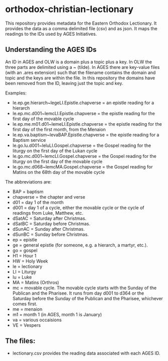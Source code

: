 # orthodox-christian-lectionary
This repository provides metadata for the Eastern Orthodox Lectionary.  It provides the data as a comma delimited file (csv) and as json.  It maps the readings to the IDs used by AGES Initiatives.

## Understanding the AGES IDs

An ID in AGES and OLW is a domain plus a topic plus a key.  In OLW the three parts are delimited using a ~ (tilde).  In AGES there are key-value files (with an .ares extension) such that the filename contains the domain and topic and the keys are within the file.
In this repository the domains have been removed from the ID, leaving just the topic and key.

Examples: 
- le.ep.ge.hierarch~legeLI.Epistle.chapverse = an epistle reading for a hierarch
- le.ep.mc.d001~lemcLI.Epistle.chapverse = the epistle reading for the first day of the movable cycle
- le.ep.me.m01.d01~lemeLI.Epistle.chapverse = the epistle reading for the first day of the first month, from the Menaion
- le.ep.va.baptism~levaBAP.Epistle.chapverse = the epistle reading for a Baptism service
- le.go.lu.d001~leluLI.Gospel.chapverse = the Gospel reading for the liturgy on the first day of the Lukan cycle
- le.go.mc.d001~lemcLI.Gospel.chapverse = the Gospel reading for the liturgy on the first day of the movable cycle
- le.go.mc.d068~lemcMA.Gospel.chapverse = the Gospel reading for Matins on the 68th day of the movable cycle

The abbreviations are:

- BAP = baptism
- chapverse = the chapter and verse
- d01 = day 1 of the month
- d001 = day 1 of a cycle, either the movable cycle or the cycle of readings from Luke, Matthew, etc.
- dSatAC = Saturday after Christmas.  
- dSatBC = Saturday before Christmas.  
- dSunAC = Sunday after Christmas.  
- dSunBC = Sunday before Christmas.  
- ep = epistle
- ge = general epistle (for someone, e.g. a hierarch, a martyr, etc.).
- go = gospel
- H1 = Hour 1
- HW = Holy Week
- le = lectionary
- LI = Liturgy
- lu = Luke
- MA = Matins (Orthros)
- mc = movable cycle.  The movable cycle starts with the Sunday of the Publican and the Pharisee.  It runs from day d001 to d364 or the Saturday before the Sunday of the Publican and the Pharisee, whichever comes first.
- me = menaion
- m1 = month 1 (in AGES, month 1 is January)
- va = various occaisions
- VE = Vespers

## The files:

- lectionary.csv provides the reading data associated with each AGES ID.
